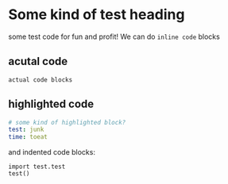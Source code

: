 # Some kind of test heading

some test code for fun and profit!
We can do `inline code` blocks

## acutal code
```
actual code blocks
```

## highlighted code
```yaml
# some kind of highlighted block?
test: junk
time: toeat
```

and indented code blocks:

    import test.test
    test()
